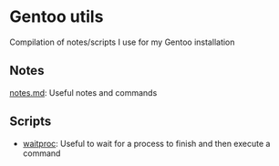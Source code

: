 # Gentoo utils

Compilation of notes/scripts I use for my Gentoo installation

## Notes

[notes.md](./notes.md): Useful notes and commands 

## Scripts

- [waitproc](./waitproc): Useful to wait for a process to finish and then execute a command
